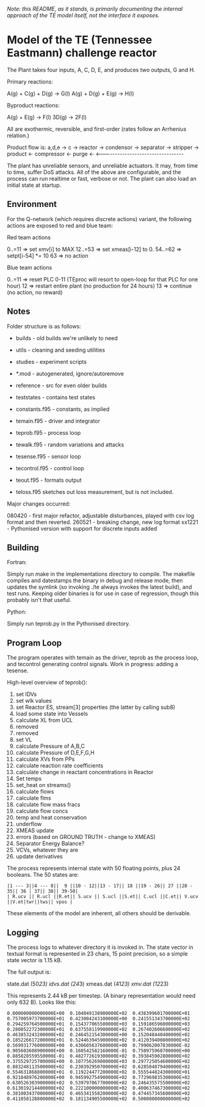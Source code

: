 *Note: this README, as it stands, is primarily documenting the internal approach of the TE model itself, not the interface it exposes.*

Model of the TE (Tennessee Eastmann) challenge reactor
===

The Plant takes four inputs, A, C, D, E, and produces two outputs, G and H.

Primary reactions:

A(g) + C(g) + D(g) -> G(l)
A(g) + D(g) + E(g) -> H(l)

Byproduct reactions:

A(g) + E(g) -> F(l)
3D(g) -> 2F(l)

All are exothermic, reversible, and first-order
(rates follow an Arrhenius relation.)

Product flow is: 
a,d,e ->                                  c ->
    reactor -> condensor -> separator -> stripper -> product
          <- compressor <- purge <-
          <---------------------------------

The plant has unreliable sensors, and unreliable actuators. It may, from time to time, suffer DoS attacks. All of the above are configurable, and the process can run realtime or fast, verbose or not. The plant can also load an initial state at startup.

Environment
---

For the Q-network (which requires discrete actions) variant, the following actions are exposed to red and blue team:

Red team actions

0..=11 => set xmv[i] to MAX
12..=53 => set xmeas[i-12] to 0.
54..=62 => setpt[i-54] *= 10
63 => no action

Blue team actions

0..=11 => reset PLC 0-11 (TEproc will resort to open-loop for that PLC for one hour)
12 => restart entire plant (no production for 24 hours)
13 => continue (no action, no reward)

Notes
---

Folder structure is as follows:

- builds - old builds we're unlikely to need 
- utils - cleaning and seeding utilities
- studies - experiment scripts
- *.mod - autogenerated, ignore/autoremove
- reference - src for even older builds
- teststates - contains test states

- constants.f95 - constants, as implied
- temain.f95 - driver and integrator
- teprob.f95 - process loop
- tewalk.f95 - random variations and attacks
- tesense.f95 - sensor loop
- tecontrol.f95 - control loop
- teout.f95 - formats output

- teloss.f95 sketches out loss measurement, but is not included.

Major changes occurred:

080420 - first major refactor, adjustable disturbances, played with csv log format and then reverted.
260521 - breaking change, new log format
xx1221 - Pythonised version with support for discrete inputs added

Building
---

Fortran:

Simply run make in the implementations directory to compile. The makefile compiles and datestamps the binary in debug and release mode, then updates the symlink (so invoking ./te always invokes the latest build), and test runs. Keeping older binaries is for use in case of regression, though this probably isn't that useful.

Python:

Simply run teprob.py in the Pythonised directory.

Program Loop
---

The program operates with temain as the driver, teprob as the process loop, and tecontrol generating control signals. Work in progress: adding a tesense.

High-level overview of teprob():

1. set IDVs
2. set wlk values
3. set Reactor ES, stream[3] properties (the latter by calling sub8)
4. load some state into Vessels
5. calculate XL from UCL
6. removed
7. removed
8. set VL
9. calculate Pressure of A,B,C
10. calculate Pressure of D,E,F,G,H
11. calculate XVs from PPs
12. calculate reaction rate coefficients
13. calculate change in reactant concentrations in Reactor
14. Set temps
15. set_heat on streams()
16. calculate flows
17. calculate flms
18. calculate flow mass fracs
19. calculate flow concs
20. temp and heat conservation
21. underflow
22. XMEAS update
23. errors (based on GROUND TRUTH - change to XMEAS)
24. Separator Energy Balance?
25. VCVs, whatever they are 
26. update derivatives

The process represents internal state with 50 floating points, plus 24 booleans. The 50 states are:

```
|1 --- 3||4 --- 8||  9 ||10 - 12||13 - 17|| 18 ||19 - 26|| 27 ||28 - 35|| 36 | 37|| 38|| 39-50|
| R.ucv || R.ucl ||R.et|| S.ucv || S.ucl ||S.et|| C.ucl ||C.et|| V.ucv ||V.et|twr||tws|| vpos |
```

These elements of the model are inherent, all others should be derivable.

Logging
---

The process logs to whatever directory it is invoked in. The state vector in textual format is represented in 23 chars, 15 point precision, so a simple state vector is 1.15 kB.

The full output is:

state.dat (50*23) 
idvs.dat (24*3)
xmeas.dat (41*23)
xmv.dat (12*23)

This represents 2.44 kB per timestep. (A binary representation would need only 632 B). Looks like this:

```
0.000000000000000E+00  0.104049138900000E+02  0.436399601700000E+01  0.757005973700000E+01  0.423004243100000E+00  0.241551343700000E+02  0.294259764500000E+01  0.154377065500000E+03  0.159186596000000E+03  0.280852272300000E+01  0.637558119900000E+02  0.267402606600000E+02  0.463853243200000E+02  0.246452154300000E+00  0.152048440400000E+02  0.185226617200000E+01  0.524463945900000E+02  0.412039400800000E+02  0.569931776000000E+00  0.430605637600000E+00  0.799062007830000E-02  0.905603608900000E+00  0.160542582160000E-01  0.750975968700000E+00  0.885828559550000E-01  0.482772619300000E+02  0.393845902800000E+02  0.375529725700000E+00  0.107756269800000E+03  0.297725054600000E+02  0.883248113500000E+02  0.230392950700000E+02  0.628584879400000E+02  0.554631868800000E+01  0.119224477200000E+02  0.555544824300000E+01  0.921848976200000E+00  0.945992754900000E+02  0.772969835300000E+02  0.630526303900000E+02  0.539797067700000E+02  0.246435575500000E+02  0.613019214400000E+02  0.222100000000000E+02  0.400637467300000E+02  0.381003437000000E+02  0.465341558200000E+02  0.474457345600000E+02  0.411058128800000E+02  0.181134905500000E+02  0.500000000000000E+02
```

